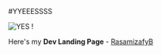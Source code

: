 #YYEEESSSS

![YES !](https://media.giphy.com/media/nXxOjZrbnbRxS/giphy.gif)

Here's my **Dev Landing Page** - [RasamizafyB](https://rasamizafyb.github.io/Learning-HTML-CSS/)
